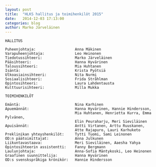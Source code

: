 ```yaml
---
layout: post
title:  "HLKS hallitus ja toimihenkilöt 2015"
date:   2014-12-03 17:13:00
categories: blog
author: Marko Järveläinen
---
```


    HALLITUS

    Puheenjohtaja:                  Anna Mäkinen
    Varapuheenjohtaja:              Leo Heinonen
    Tiedotussihteeri:               Marko Järveläinen
    Pääsihteeri:                    Hanna Hyvärinen
    Taloussihteeri:                 Mia Huhtanen
    Isäntä:                         Krista Pyötsiä
    Ulkoasiainsihteeri:             Nita Nurmi
    Sosiaalisihteeri:               Frida Stråhlman
    Opintosihteeri:                 Laura Lahdentausta
    Kulttuurisihteeri:              Milla Mukka

    TOIMIHENKILÖT

    Emäntä:                         Nina Karhinen
    Apuemännät:                     Hanna Hyvärinen, Hannie Hindersson, 
                                    Mia Huhtanen, Henrietta Kurra, Emma Pylvänen, 
                                    Elin Peuraharju, Meri Sieviläinen
    Apuisännät:                     Antti Virtanen, Arttu Ruuskanen, 
                                    Atte Rajapuro, Lauri Karhuketo
    Preklinikan yhteyshenkilöt:     Tytti Tuomi, Sami Leinonen
    OD:n päätoimittajat:            Anna Julkunen
    Liikuntavastaava:               Meri Sieviläinen, Aaesha Yahya
    Opintosihteerin assistentti:    Fanny Bergmann
    Laulunjohtaja:                  Anna-Sofia Mäntykoski, Leo Heinonen 
    Graafinen suunnittelija:        Hanna Hyvärinen
    OD:s svenskspråkiga krönikör:   Hannie Hindersson
